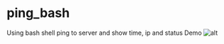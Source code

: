 # ping_bash
Using bash shell ping to server and show time, ip and status
Demo
![alt](http://image.prntscr.com/image/ffadb349b5ac4e098b0f58f6ada79de7.png)
